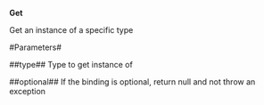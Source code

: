 **Get**

Get an instance of a specific type

#Parameters#


##type##
Type to get instance of

##optional##
If the binding is optional, return null and not throw an exception
